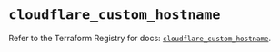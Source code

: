 # `cloudflare_custom_hostname`

Refer to the Terraform Registry for docs: [`cloudflare_custom_hostname`](https://registry.terraform.io/providers/cloudflare/cloudflare/5.7.1/docs/resources/custom_hostname).
